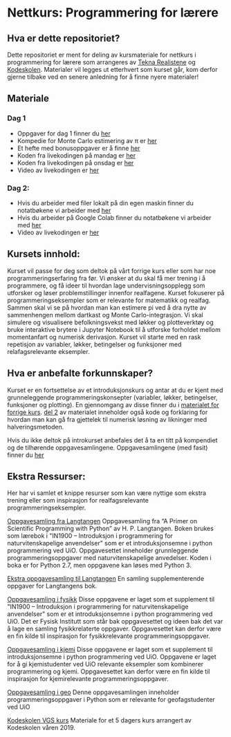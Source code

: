
# Nettkurs: Programmering for lærere

## Hva er dette repositoriet?
Dette repositoriet er ment for deling av kursmateriale for nettkurs i programmering for lærere som arrangeres av [Tekna Realistene](https://www.tekna.no/realistene) og [Kodeskolen](https://simulakodeskolen.no/). Materialer vil legges ut etterhvert som kurset går, kom derfor gjerne tilbake ved en senere anledning for å finne nyere materialer!

## Materiale
### Dag 1
* Oppgaver for dag 1 finner du [her](https://github.com/kodeskolen/tekna_v20/blob/master/dag1/oppgaver_dag1.pdf)
* Kompedie for Monte Carlo estimering av π er [her](https://github.com/kodeskolen/tekna_v20/blob/master/dag1/pi_estimering_kompedie.pdf)
* Et hefte med bonusoppgaver er å finne [her](https://github.com/kodeskolen/tekna_v20/blob/master/dag1/oppgaver_bonus.pdf)
* Koden fra livekodingen på mandag er [her](https://github.com/kodeskolen/tekna_v20/tree/master/dag1/livekode-mandag)
* Koden fra livekodingen på onsdag er [her](https://github.com/kodeskolen/tekna_v20/tree/master/dag1/livekode-onsdag)
* Video av livekodingen er [her](https://youtu.be/hIuNJZCoxc8)

### Dag 2:
* Hvis du arbeider med filer lokalt på din egen maskin finner du notatbøkene vi arbeider med [her](https://github.com/kodeskolen/tekna_v20/blob/master/dag2/notebooks/)
* Hvis du arbeider på Google Colab finner du notatbøkene vi arbeider med [her](https://github.com/kodeskolen/tekna_v20/blob/master/dag2/google_colab/)
* Video av livekodingen er [her](https://youtu.be/cm5a6sSEntI)


## Kursets innhold:
Kurset vil passe for deg som deltok på vårt forrige kurs eller som har noe programmeringserfaring fra før. Vi ønsker at du skal få mer trening i å programmere, og få ideer til hvordan lage undervisningsopplegg som utforsker og løser problemstillinger innenfor realfagene.
Kurset fokuserer på programmeringseksempler som er relevante for matematikk og realfag. Sammen skal vi se på hvordan man kan estimere pi ved å dra nytte av sammenhengen mellom dartkast og Monte Carlo-integrasjon. Vi skal simulere og visualisere befolkningsvekst med løkker og plotteverktøy og bruke interaktive brytere i Jupyter Notebook til å utforske forholdet mellom momentanfart og numerisk derivasjon. Kurset vil starte med en rask repetisjon av variabler, løkker, betingelser og funksjoner med relafagsrelevante eksempler.

## Hva er anbefalte forkunnskaper?
Kurset er en fortsettelse av et introduksjonskurs og antar at du er kjent med grunneleggende programmeringskonsepter (variabler, løkker, betingelser, funksjoner og plotting).
En gjennomgang av disse finner du i [materialet for forrige kurs](https://github.com/kodeskolen/tekna_v20/tree/master/introkurs/kompendier). 
[del 2](https://github.com/kodeskolen/tekna_v20/blob/master/introkurs/kompendier/tekna_introkurs_del2.pdf) av materialet inneholder også kode og forklaring for hvordan man kan gå fra gjettelek til numerisk løsning av likninger med halveringsmetoden.

Hvis du ikke deltok på introkurset anbefales det å ta en titt på kompendiet og de tilhørende oppgavesamlingene. Oppgavesamlingene (med fasit) finner du [her](https://github.com/kodeskolen/tekna_v20/tree/master/introkurs/oppgaver)

## Ekstra Ressurser:
Her har vi samlet et knippe resurser som kan være nyttige som ekstra trening eller som inspirasjon for realfagsrelevante programmeringseksempler. 

[Oppgavesamling fra Langtangen](https://github.com/kodeskolen/vgs/blob/master/Oppgavesamlinger/Oppgavesamling%20fra%20Langtangen.pdf)
Oppgavesamling fra “A Primer on Scientific Programming with Python” av H. P. Langtangen. Boken brukes som lærebok i "IN1900 – Introduksjon i programmering for naturvitenskapelige anvendelser" som er et introduksjonsemne i python programmering ved UiO. Oppgavesettet inneholder grunnleggende programmeringsoppgaver med naturvitenskapelige anvedelser. Koden i boka er for Python 2.7, men oppgavene kan løses med Python 3.

[Ekstra oppgavesamling til Langtangen](https://github.com/kodeskolen/vgs/blob/master/Oppgavesamlinger/Ekstraoppgaver%20til%20Langtangen.pdf)
En samling supplementerende oppgaver for Langtangens bok.

[Oppgavesamling i fysikk](https://github.com/kodeskolen/vgs/blob/master/Oppgavesamlinger/Oppgavesamling%20i%20fysikk.pdf)
Disse oppgavene er laget som et supplement til "IN1900 – Introduksjon i programmering for naturvitenskapelige anvendelser" som er et introduksjonsemne i python programmering ved UiO. Det er Fysisk Institutt som står bak oppgavesettet og ideen bak det var å lage en samling fysikkrelaterte oppgaver. Oppgavesettet kan derfor være en fin kilde til inspirasjon for fysikkrelevante programmeringsoppgaver.

[Oppgavesamling i kjemi](https://github.com/kodeskolen/vgs/blob/master/Oppgavesamlinger/Oppgavesamling%20i%20kjemi.pdf)
Disse oppgavene er laget som et supplement til introduksjonsemne i python programmering ved UiO. Oppgavene er laget for å gi kjemistudenter ved UiO relevante eksempler som kombinerer programmering og kjemi. Oppgavesettet kan derfor være en fin kilde til inspirasjon for kjemirelevante programmeringsoppgaver.

[Oppgavesamling i geo](https://github.com/kodeskolen/vgs/blob/master/Oppgavesamlinger/Oppgavesamling%20i%20geo.pdf)
Denne oppgavesamlingen inneholder programmeringsoppgaver i Python som er relevante for geofagstudenter ved UiO

[Kodeskolen VGS kurs](https://github.com/kodeskolen/vgs)
Materiale for et 5 dagers kurs arrangert av Kodeskolen våren 2019. 
